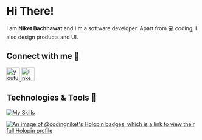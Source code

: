 <!-- GitHub Profile README -->

<!-- [![Header](https://raw.githubusercontent.com/codingniket/codingniket/main/header.png.jpeg)](https://github.com/codingniket) -->

# Hi There! 

I am **Niket Bachhawat** and I'm a software developer. Apart from 💻 coding, I also design products and UI.

## Connect with me 🚀
<div align="left">
  <a href="https://www.youtube.com/channel/UCDbOWRCjgl5TK67Nig9de6Q" target="_blank">
    <img src="https://img.shields.io/static/v1?message=Youtube&logo=youtube&label=&color=FF0000&logoColor=white&labelColor=&style=for-the-badge" height="35" alt="youtube logo"  />
  </a>
  <a href="niketbachhawat7@gmail.com" target="_blank">
  <a href="https://www.linkedin.com/in/niket-bachhawat-2257a6200/" target="_blank">
    <img src="https://img.shields.io/static/v1?message=LinkedIn&logo=linkedin&label=&color=0077B5&logoColor=white&labelColor=&style=for-the-badge" height="35" alt="linkedin logo"  />
  </a>
<!--   <a href="https://twitter.com/manager4950" target="_blank">
    <img src="https://img.shields.io/static/v1?message=Twitter&logo=twitter&label=&color=1DA1F2&logoColor=white&labelColor=&style=for-the-badge" height="35" alt="twitter logo"  />
  </a> -->
</div>

## Technologies & Tools 🔧 
[![My Skills](https://skillicons.dev/icons?i=js,html,css,java,c,react,nextjs,tailwindcss,mongodb,python,vscode,vercel,prisma,photoshop,replit)](https://skillicons.dev)

[![An image of @codingniket's Holopin badges, which is a link to view their full Holopin profile](https://holopin.me/codingniket)](https://holopin.io/@codingniket)
